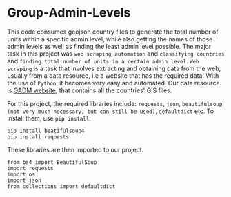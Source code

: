# Group-Admin-Levels
This code consumes geojson country files to generate the total number of units within a specific admin level, while also getting the names of those admin levels as well as finding the least admin level possible.
The major task in this project was `web scraping`, `automation` and `classifying countries` and `finding total number of units in a certain admin level`.
`Web scraping` is a task that involves extracting and obtaining data from the web, usually from a data resource, i.e a website that has the required data. With the use of `Python`,
it becomes very easy and automated.
Our data resource is [GADM website](https://gadm.org/download_country.html), that contains all the countries' GIS files.

For this project, the required libraries include: `requests`, `json`, `beautifulsoup (not very much necessary, but can still be used)`, `defaultdict` etc. To install them, use `pip install`:
```
pip install beatifulsoup4
pip install requests
```

These libraries are then imported to our project.
``` 
from bs4 import BeautifulSoup
import requests
import os 
import json
from collections import defaultdict
```
